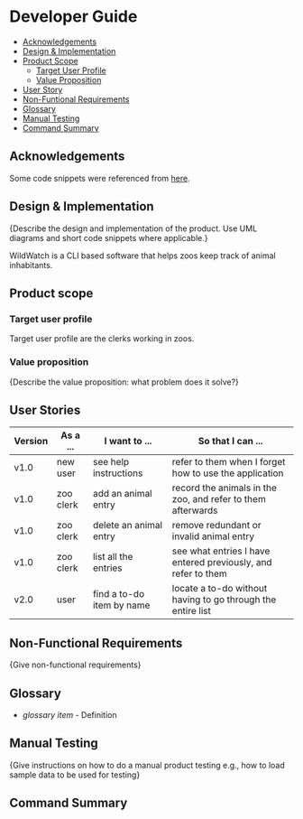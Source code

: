# Developer Guide

- [Acknowledgements](https://ay2324s1-cs2113t-w11-2.github.io/tp/DeveloperGuide.html#acknowledgements)
- [Design & Implementation](https://ay2324s1-cs2113t-w11-2.github.io/tp/DeveloperGuide.html#design--implementation)
- [Product Scope](https://ay2324s1-cs2113t-w11-2.github.io/tp/DeveloperGuide.html#product-scope)
  - [Target User Profile](https://ay2324s1-cs2113t-w11-2.github.io/tp/DeveloperGuide.html#target-user-profile)
  - [Value Proposition](https://ay2324s1-cs2113t-w11-2.github.io/tp/DeveloperGuide.html#value-proposition)
- [User Story](https://ay2324s1-cs2113t-w11-2.github.io/tp/DeveloperGuide.html#user-stories)
- [Non-Funtional Requirements](https://ay2324s1-cs2113t-w11-2.github.io/tp/DeveloperGuide.html#non-functional-requirements)
- [Glossary](https://ay2324s1-cs2113t-w11-2.github.io/tp/DeveloperGuide.html#glossary)
- [Manual Testing](https://ay2324s1-cs2113t-w11-2.github.io/tp/DeveloperGuide.html#manual-testing)
- [Command Summary](https://ay2324s1-cs2113t-w11-2.github.io/tp/DeveloperGuide.html#command-summary)
   
## Acknowledgements

Some code snippets were referenced from [here](https://github.com/woodenclock/ip.git).



## Design & Implementation

{Describe the design and implementation of the product. Use UML diagrams and short code snippets where applicable.}

WildWatch is a CLI based software that helps zoos keep track of animal inhabitants.



## Product scope
### Target user profile

Target user profile are the clerks working in zoos.


### Value proposition

{Describe the value proposition: what problem does it solve?}


## User Stories

|Version| As a ... | I want to ... | So that I can ...|
|--------|----------|---------------|------------------|
|v1.0|new user|see help instructions|refer to them when I forget how to use the application|
|v1.0|zoo clerk|add an animal entry|record the animals in the zoo, and refer to them afterwards|
|v1.0|zoo clerk|delete an animal entry|remove redundant or invalid animal entry|
|v1.0|zoo clerk|list all the entries|see what entries I have entered previously, and refer to them|
|v2.0|user|find a to-do item by name|locate a to-do without having to go through the entire list|



## Non-Functional Requirements

{Give non-functional requirements}



## Glossary

* *glossary item* - Definition



## Manual Testing

{Give instructions on how to do a manual product testing e.g., how to load sample data to be used for testing}



## Command Summary


